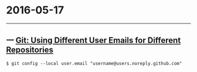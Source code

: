 # 2016-05-17

---

## 一 [Git: Using Different User Emails for Different Repositories](https://orrsella.com/2013/08/10/git-using-different-user-emails-for-different-repositories/)


	$ git config --local user.email "username@users.noreply.github.com"